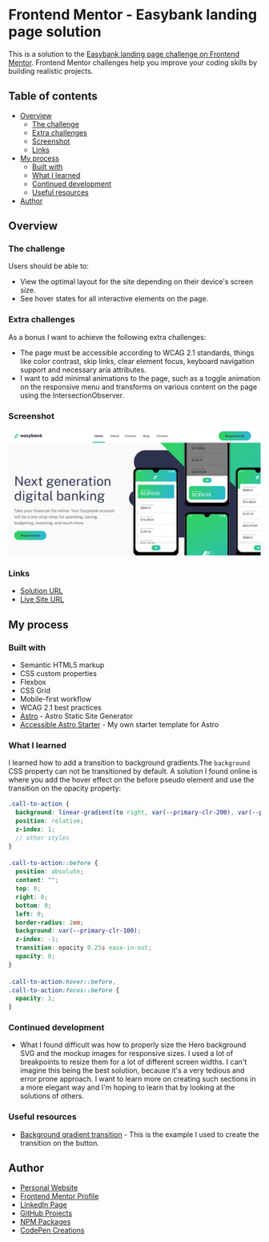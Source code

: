 # Frontend Mentor - Easybank landing page solution

This is a solution to the [Easybank landing page challenge on Frontend Mentor](https://www.frontendmentor.io/challenges/easybank-landing-page-WaUhkoDN). Frontend Mentor challenges help you improve your coding skills by building realistic projects. 

## Table of contents

- [Overview](#overview)
  - [The challenge](#the-challenge)
  - [Extra challenges](#extra-challenges)
  - [Screenshot](#screenshot)
  - [Links](#links)
- [My process](#my-process)
  - [Built with](#built-with)
  - [What I learned](#what-i-learned)
  - [Continued development](#continued-development)
  - [Useful resources](#useful-resources)
- [Author](#author)

## Overview

### The challenge

Users should be able to:

- View the optimal layout for the site depending on their device's screen size.
- See hover states for all interactive elements on the page.

### Extra challenges

As a bonus I want to achieve the following extra challenges:

- The page must be accessible according to WCAG 2.1 standards, things like color contrast, skip links, clear element focus, keyboard navigation support and necessary aria attributes.
- I want to add minimal animations to the page, such as a toggle animation on the responsive menu and transforms on various content on the page using the IntersectionObserver.

### Screenshot

![](./public/assets/social-image-preview.png)

### Links

- [Solution URL](https://www.frontendmentor.io/solutions/astro-static-site-builder-wcag-accessibility-and-intersectoinobserver-vvRI73kFt)
- [Live Site URL](https://markteekman.github.io/easybank-landing-page/)

## My process

### Built with

- Semantic HTML5 markup
- CSS custom properties
- Flexbox
- CSS Grid
- Mobile-first workflow
- WCAG 2.1 best practices
- [Astro](https://astro.build) - Astro Static Site Generator
- [Accessible Astro Starter](https://github.com/markteekman/accessible-astro-starter) - My own starter template for Astro

### What I learned

I learned how to add a transition to background gradients.The `background` CSS property can not be transitioned by default. A solution I found online is where you add the hover effect on the before pseudo element and use the transition on the opacity property:

```scss
.call-to-action {
  background: linear-gradient(to right, var(--primary-clr-200), var(--primary-clr-300));
  position: relative;
  z-index: 1;
  // other styles
}

.call-to-action::before {
  position: absolute;
  content: "";
  top: 0;
  right: 0;
  bottom: 0;
  left: 0;
  border-radius: 2em;
  background: var(--primary-clr-100);
  z-index: -1;
  transition: opacity 0.25s ease-in-out;
  opacity: 0;
}

.call-to-action:hover::before,
.call-to-action:focus::before {
  opacity: 1;
}
```

### Continued development

- What I found difficult was how to properly size the Hero background SVG and the mockup images for responsive sizes. I used a lot of breakpoints to resize them for a lot of different screen widths. I can't imagine this being the best solution, because it's a very tedious and error prone approach. I want to learn more on creating such sections in a more elegant way and I'm hoping to learn that by looking at the solutions of others.

### Useful resources

- [Background gradient transition](https://keithjgrant.com/posts/2017/07/transitioning-gradients/) - This is the example I used to create the transition on the button.

## Author

- [Personal Website](https://www.markteekman.nl)
- [Frontend Mentor Profile](https://www.frontendmentor.io/profile/markteekman)
- [LinkedIn Page](https://nl.linkedin.com/in/markteekman)
- [GitHub Projects](https://github.com/markteekman)
- [NPM Packages](https://www.npmjs.com/~markteekman)
- [CodePen Creations](https://codepen.io/markteekman)
